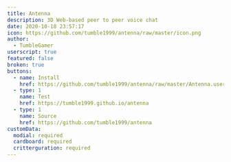 ```yaml
---
title: Antenna
description: 3D Web-based peer to peer voice chat
date: 2020-10-18 23:57:17
icon: https://github.com/tumble1999/antenna/raw/master/icon.png
author:
  - TumbleGamer
userscript: true
featured: false
broken: true
buttons:
  - name: Install
    href: https://github.com/tumble1999/antenna/raw/master/Antenna.user.js
  - type: 1
    name: Test
    href: https://tumble1999.github.io/antenna
  - type: 1
    name: Source
    href: https://github.com/tumble1999/antenna
customData:
  modial: required
  cardboard: required
  critterguration: required
---
```

